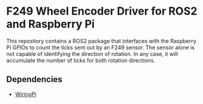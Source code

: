 # F249 Wheel Encoder Driver for ROS2 and Raspberry Pi
This repository contains a ROS2 package that interfaces with the Raspberry Pi GPIOs to count the ticks sent out by an F249 sensor. The sensor alone is not capable of identifying the direction of rotation. In any case, it will accumulate the number of ticks for both rotation directions.

## Dependencies
- [WiringPi](https://github.com/WiringPi/WiringPi/)